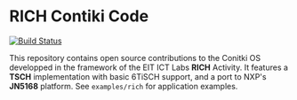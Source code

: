 RICH Contiki Code
============================

[![Build Status](https://magnum.travis-ci.com/EIT-ICT-RICH/contiki-private.svg?token=Xe4ReeMfJioFrYddsSQ2)](https://github.com/EIT-ICT-RICH/contiki-private)


This repository contains open source contributions to the Conitki OS developped in the framework of the EIT ICT Labs **RICH** Activity.
It features a **TSCH** implementation with basic 6TiSCH support, and a port to NXP's **JN5168** platform.
See `examples/rich` for application examples.
